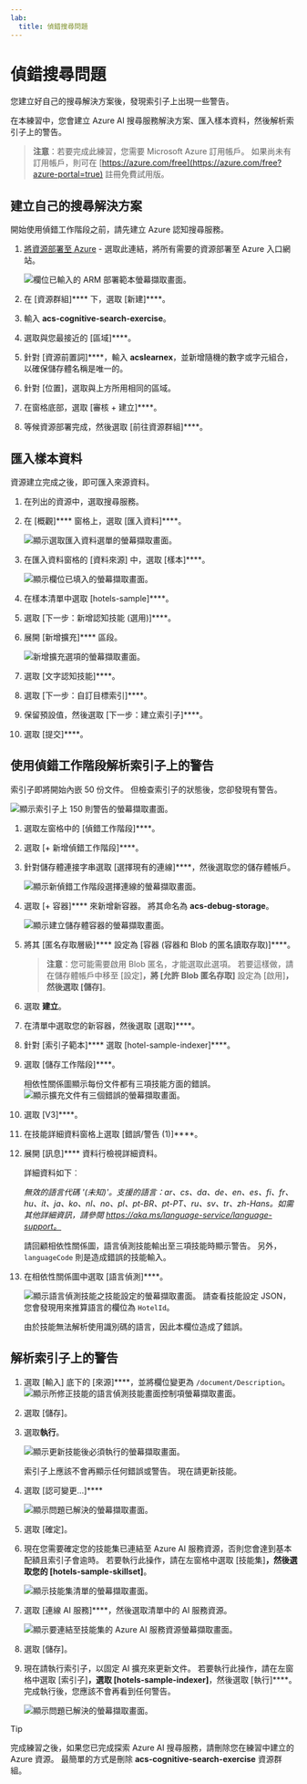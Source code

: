 ```yaml
---
lab:
  title: 偵錯搜尋問題
---
```


# 偵錯搜尋問題

您建立好自己的搜尋解決方案後，發現索引子上出現一些警告。

在本練習中，您會建立 Azure AI 搜尋服務解決方案、匯入樣本資料，然後解析索引子上的警告。

> **注意**：若要完成此練習，您需要 Microsoft Azure 訂用帳戶。 如果尚未有訂用帳戶，則可在 [https://azure.com/free](https://azure.com/free?azure-portal=true) 註冊免費試用版。

## 建立自己的搜尋解決方案

開始使用偵錯工作階段之前，請先建立 Azure 認知搜尋服務。

1. [將資源部署至 Azure](https://portal.azure.com/#create/Microsoft.Template/uri/https%3A%2F%2Fraw.githubusercontent.com%2FAzure-Samples%2Fazure-search-knowledge-mining%2Fmain%2Fazuredeploy.json) - 選取此連結，將所有需要的資源部署至 Azure 入口網站。

    ![欄位已輸入的 ARM 部署範本螢幕擷取畫面。](../media/08-media/arm-template-deployment.png)

1. 在 [資源群組]**** 下，選取 [新建]****。
1. 輸入 **acs-cognitive-search-exercise**。
1. 選取與您最接近的 [區域]****。
1. 針對 [資源前置詞]****，輸入 **acslearnex**，並新增隨機的數字或字元組合，以確保儲存體名稱是唯一的。
1. 針對 [位置]，選取與上方所用相同的區域。
1. 在窗格底部，選取 [審核 + 建立]****。
1. 等候資源部署完成，然後選取 [前往資源群組]****。

## 匯入樣本資料

資源建立完成之後，即可匯入來源資料。

1. 在列出的資源中，選取搜尋服務。

1. 在 [概觀]**** 窗格上，選取 [匯入資料]****。

      ![顯示選取匯入資料選單的螢幕擷取畫面。](../media/08-media/import-data.png)

1. 在匯入資料窗格的 [資料來源] 中，選取 [樣本]****。

      ![顯示欄位已填入的螢幕擷取畫面。](../media/08-media/import-data-selection-screen-small.png)

1. 在樣本清單中選取 [hotels-sample]****。
1. 選取 [下一步：新增認知技能 (選用)]****。
1. 展開 [新增擴充]**** 區段。

    ![新增擴充選項的螢幕擷取畫面。](../media/08-media/add-enrichments.png)

1. 選取 [文字認知技能]****。
1. 選取 [下一步：自訂目標索引]****。
1. 保留預設值，然後選取 [下一步：建立索引子]****。
1. 選取 [提交]****。

## 使用偵錯工作階段解析索引子上的警告

索引子即將開始內嵌 50 份文件。 但檢查索引子的狀態後，您卻發現有警告。

![顯示索引子上 150 則警告的螢幕擷取畫面。](../media/08-media/indexer-warnings.png)

1. 選取左窗格中的 [偵錯工作階段]****。

1. 選取 [+ 新增偵錯工作階段]****。

1. 針對儲存體連接字串選取 [選擇現有的連線]****，然後選取您的儲存體帳戶。

    ![顯示新偵錯工作階段選擇連線的螢幕擷取畫面。](../media/08-media/connect-storage.png)
1. 選取 [+ 容器]**** 來新增新容器。 將其命名為 **acs-debug-storage**。

    ![顯示建立儲存體容器的螢幕擷取畫面。](../media/08-media/create-storage-container.png)

1. 將其 [匿名存取層級]**** 設定為 [容器 (容器和 Blob 的匿名讀取存取)]****。

    > **注意**：您可能需要啟用 Blob 匿名，才能選取此選項。 若要這樣做，請在儲存體帳戶中移至 [設定]****，將 [允許 Blob 匿名存取]**** 設定為 [啟用]****，然後選取 [儲存]****。

1. 選取 **建立**。
1. 在清單中選取您的新容器，然後選取 [選取]****。
1. 針對 [索引子範本]**** 選取 [hotel-sample-indexer]****。
1. 選取 [儲存工作階段]****。

    相依性關係圖顯示每份文件都有三項技能方面的錯誤。
    ![顯示擴充文件有三個錯誤的螢幕擷取畫面。](../media/08-media/warning-skill-selection.png)

1. 選取 [V3]****。
1. 在技能詳細資料窗格上選取 [錯誤/警告 (1)]****。
1. 展開 [訊息]**** 資料行檢視詳細資料。

    詳細資料如下︰

    *無效的語言代碼 '(未知)'。支援的語言：ar、cs、da、de、en、es、fi、fr、hu、it、ja、ko、nl、no、pl、pt-BR、pt-PT、ru、sv、tr、zh-Hans。如需其他詳細資訊，請參閱 https://aka.ms/language-service/language-support。*

    請回顧相依性關係圖，語言偵測技能輸出至三項技能時顯示警告。 另外，`languageCode` 則是造成錯誤的技能輸入。

1. 在相依性關係圖中選取 [語言偵測]****。

    ![顯示語言偵測技能之技能設定的螢幕擷取畫面。](../media/08-media/language-detection-error.png)
    請查看技能設定 JSON，您會發現用來推算語言的欄位為 `HotelId`。

    由於技能無法解析使用識別碼的語言，因此本欄位造成了錯誤。

## 解析索引子上的警告

1. 選取 [輸入] 底下的 [來源]****，並將欄位變更為 `/document/Description`。
    ![顯示所修正技能的語言偵測技能畫面控制項螢幕擷取畫面。](../media/08-media/language-detection-fix.png)
1. 選取 [儲存]。
1. 選取**執行**。

    ![顯示更新技能後必須執行的螢幕擷取畫面。](../media/08-media/rerun-debug-session.png)

    索引子上應該不會再顯示任何錯誤或警告。 現在請更新技能。

1. 選取 [認可變更...]****

    ![顯示問題已解決的螢幕擷取畫面。](../media/08-media/error-fixed.png)
1. 選取 [確定]。

1. 現在您需要確定您的技能集已連結至 Azure AI 服務資源，否則您會達到基本配額且索引子會逾時。 若要執行此操作，請在左窗格中選取 [技能集]****，然後選取您的 [hotels-sample-skillset]****。

    ![顯示技能集清單的螢幕擷取畫面。](../media/08-media/update-skillset.png)
1. 選取 [連線 AI 服務]****，然後選取清單中的 AI 服務資源。

    ![顯示要連結至技能集的 Azure AI 服務資源螢幕擷取畫面。](../media/08-media/skillset-attach-service.png)
1. 選取 [儲存]。

1. 現在請執行索引子，以固定 AI 擴充來更新文件。 若要執行此操作，請在左窗格中選取 [索引子]****，選取 [hotels-sample-indexer]****，然後選取 [執行]****。  完成執行後，您應該不會再看到任何警告。

    ![顯示問題已解決的螢幕擷取畫面。](../media/08-media/warnings-fixed-indexer.png)

> [!TIP]
> 完成練習之後，如果您已完成探索 Azure AI 搜尋服務，請刪除您在練習中建立的 Azure 資源。 最簡單的方式是刪除 **acs-cognitive-search-exercise** 資源群組。
